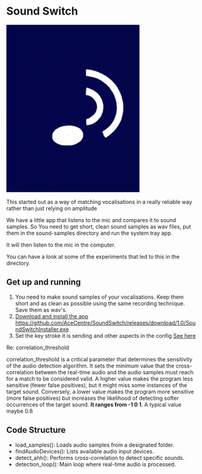 # Sound Switch 

![SoundSwitch Icon](./SoundSwitchImage.png)

This started out as a way of matching vocalisations in a really reliable way rather than just relying on amplitude 

We have a little app that listens to the mic and compares it to sound samples. So You need to get short, clean sound samples as wav files, put them in the sound-samples directory and run the system tray app.

It will then listen to the mic in the computer. 

You can have a look at some of the experiments that led to this in the directory. 

## Get up and running

1. You need to make sound samples of your vocalisations. Keep them short and as clean as possible using the same recording technique. Save them as wav's. 
2. [Download and install the app](https://github.com/AceCentre/SoundSwitch/releases/latest/download/SoundSwitchInstaller.exe)
https://github.com/AceCentre/SoundSwitch/releases/download/1.0/SoundSwitchInstaller.exe
3. Set the key stroke it is sending and other aspects in the config [See here](https://pyautogui.readthedocs.io/en/latest/keyboard.html#keyboard-keys)

Re: correlation_threshold

correlation_threshold is a critical parameter that determines the sensitivity of the audio detection algorithm. It sets the minimum value that the cross-correlation between the real-time audio and the audio samples must reach for a match to be considered valid.
A higher value makes the program less sensitive (fewer false positives), but it might miss some instances of the target sound. Conversely, a lower value makes the program more sensitive (more false positives) but increases the likelihood of detecting softer occurrences of the target sound. **It ranges from -1 0 1**. A typical value maybe 0.8

## Code Structure


- load_samples(): Loads audio samples from a designated folder.
- findAudioDevices(): Lists available audio input devices.
- detect_ahh(): Performs cross-correlation to detect specific sounds.
- detection_loop(): Main loop where real-time audio is processed.




